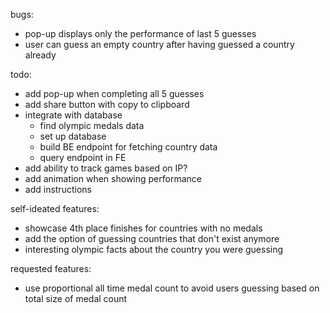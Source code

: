 bugs:
- pop-up displays only the performance of last 5 guesses
- user can guess an empty country after having guessed a country already

todo:
- add pop-up when completing all 5 guesses
- add share button with copy to clipboard
- integrate with database
    - find olympic medals data
    - set up database
    - build BE endpoint for fetching country data
    - query endpoint in FE
- add ability to track games based on IP?
- add animation when showing performance
- add instructions

self-ideated features:
- showcase 4th place finishes for countries with no medals
- add the option of guessing countries that don't exist anymore
- interesting olympic facts about the country you were guessing

requested features:
- use proportional all time medal count to avoid users guessing based on total size of medal count

